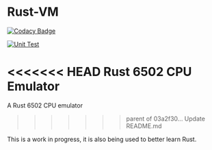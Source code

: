 # Rust-VM

[![Codacy Badge](https://api.codacy.com/project/badge/Grade/2d800cbab6bd4b5d971da93316ecb026)](https://app.codacy.com/gh/Xenios91/Rust-CPU-EMU?utm_source=github.com&utm_medium=referral&utm_content=Xenios91/Rust-CPU-EMU&utm_campaign=Badge_Grade_Settings)

[![Unit Test](https://github.com/Xenios91/Rust-CPU-EMU/actions/workflows/rust.yml/badge.svg?branch=main)](https://github.com/Xenios91/Rust-CPU-EMU/actions/workflows/rust.yml)

<<<<<<< HEAD
Rust 6502 CPU Emulator
=======
A Rust 6502 CPU emulator

>>>>>>> parent of 03a2f30... Update README.md

This is a work in progress, it is also being used to better learn Rust.
